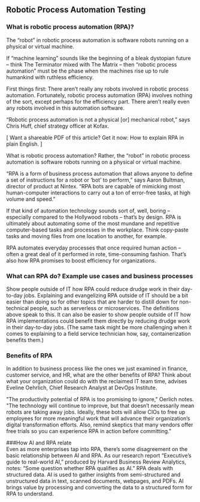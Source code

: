## Robotic Process Automation Testing 

### What is robotic process automation (RPA)?
 The “robot” in robotic process automation is software robots running on a physical or virtual machine.

If “machine learning” sounds like the beginning of a bleak dystopian future – think The Terminator mixed with The Matrix – then “robotic process automation” must be the phase when the machines rise up to rule humankind with ruthless efficiency.

First things first: There aren’t really any robots involved in robotic process automation.
Fortunately, robotic process automation (RPA) involves nothing of the sort, except perhaps for the efficiency part. There aren’t really even any robots involved in this automation software.

“Robotic process automation is not a physical [or] mechanical robot,” says Chris Huff, chief strategy officer at Kofax.

[ Want a shareable PDF of this article? Get it now: How to explain RPA in plain English. ]

What is robotic process automation?
Rather, the “robot” in robotic process automation is software robots running on a physical or virtual machine.

“RPA is a form of business process automation that allows anyone to define a set of instructions for a robot or ‘bot’ to perform,” says Aaron Bultman, director of product at Nintex. “RPA bots are capable of mimicking most human-computer interactions to carry out a ton of error-free tasks, at high volume and speed.”

If that kind of automation technology sounds sort of, well, boring – especially compared to the Hollywood robots – that’s by design. RPA is ultimately about automating some of the most mundane and repetitive computer-based tasks and processes in the workplace. Think copy-paste tasks and moving files from one location to another, for example.

RPA automates everyday processes that once required human action – often a great deal of it performed in rote, time-consuming fashion. That’s also how RPA promises to boost efficiency for organizations.

### What can RPA do? Example use cases and business processes

Show people outside of IT how RPA could reduce drudge work in their day-to-day jobs.
Explaining and evangelizing RPA outside of IT should be a bit easier than doing so for other topics that are harder to distill down for non-technical people, such as serverless or microservices. The definitions above speak to this. It can also be easier to show people outside of IT how RPA implementations could benefit them directly by reducing drudge work in their day-to-day jobs. (The same task might be more challenging when it comes to explaining to a field service technician how, say, containerization benefits them.)


### Benefits of RPA
In addition to business process like the ones we just examined in finance, customer service, and HR, what are the other benefits of RPA? Think about what your organization could do with the reclaimed IT team time, advises Eveline Oehrlich, Chief Research Analyst at DevOps Institute.

"The productivity potential of RPA is too promising to ignore," Oerlich notes. "The technology will continue to improve, but that doesn’t necessarily mean robots are taking away jobs. Ideally, these bots will allow CIOs to free up employees for more meaningful work that will advance their organization’s digital transformation efforts. Also, remind skeptics that many vendors offer free trials so you can experience RPA in action before committing."


###How AI and RPA relate  
Even as more enterprises tap into RPA, there’s some disagreement on the basic relationship between AI and RPA. 
As our research report “Executive’s guide to real-world AI,” produced by Harvard Business Review Analytics, notes: “Some question whether RPA qualifies as AI.” 
RPA deals with structured data. AI is used to gather insights from semi-structured and unstructured data in text, scanned documents, webpages, and PDFs. AI brings value by processing and converting the data to a structured form for RPA to understand.

